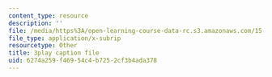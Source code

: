 ```yaml
---
content_type: resource
description: ''
file: /media/https%3A/open-learning-course-data-rc.s3.amazonaws.com/15-s21-nuts-and-bolts-of-business-plans-january-iap-2014/6274a259f46954c4b7252cf3b4ada378_ZcPNcoTbkIU.vtt
file_type: application/x-subrip
resourcetype: Other
title: 3play caption file
uid: 6274a259-f469-54c4-b725-2cf3b4ada378
---
```

